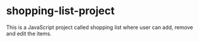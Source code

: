 # shopping-list-project
This is a JavaScript project called shopping list where user can add, remove and edit the items.
